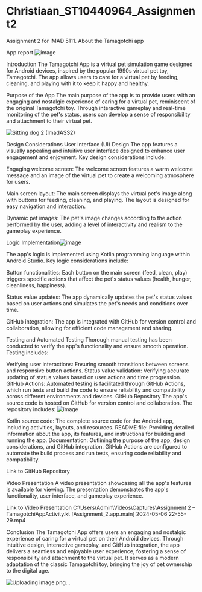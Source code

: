 # Christiaan_ST10440964_Assignment2
Assignment 2 for IMAD 5111. About the Tamagotchi app

App report
![image](https://github.com/Christiaan-Lpt/Christiaan_ST10440964_Assignment2/assets/164025506/ab66fca1-74b9-4506-ab2b-4c4061bddac4)


Introduction
The Tamagotchi App is a virtual pet simulation game designed for Android devices, inspired by the popular 1990s virtual pet toy, Tamagotchi. The app allows users to care for a virtual pet by feeding, cleaning, and playing with it to keep it happy and healthy.

Purpose of the App
The main purpose of the app is to provide users with an engaging and nostalgic experience of caring for a virtual pet, reminiscent of the original Tamagotchi toy. Through interactive gameplay and real-time monitoring of the pet's status, users can develop a sense of responsibility and attachment to their virtual pet.

![Sitting dog 2 (ImadASS2)](https://github.com/Christiaan-Lpt/Christiaan_ST10440964_Assignment2/assets/164025506/c7804e68-6d95-44d6-9f7f-e7e4f0ceb0e5)


Design Considerations
User Interface (UI) Design
The app features a visually appealing and intuitive user interface designed to enhance user engagement and enjoyment. Key design considerations include:

Engaging welcome screen: The welcome screen features a warm welcome message and an image of the virtual pet to create a welcoming atmosphere for users.

Main screen layout: The main screen displays the virtual pet's image along with buttons for feeding, cleaning, and playing. The layout is designed for easy navigation and interaction.

Dynamic pet images: The pet's image changes according to the action performed by the user, adding a level of interactivity and realism to the gameplay experience.

Logic Implementation![image](https://github.com/Christiaan-Lpt/Christiaan_ST10440964_Assignment2/assets/164025506/fefdf2cc-fc60-4a28-b77f-ebc31e0ddeb6)

The app's logic is implemented using Kotlin programming language within Android Studio. Key logic considerations include:

Button functionalities: Each button on the main screen (feed, clean, play) triggers specific actions that affect the pet's status values (health, hunger, cleanliness, happiness).

Status value updates: The app dynamically updates the pet's status values based on user actions and simulates the pet's needs and conditions over time.

GitHub integration: The app is integrated with GitHub for version control and collaboration, allowing for efficient code management and sharing.

Testing and Automated Testing
Thorough manual testing has been conducted to verify the app's functionality and ensure smooth operation. Testing includes:

Verifying user interactions: Ensuring smooth transitions between screens and responsive button actions.
Status value validation: Verifying accurate updating of status values based on user actions and time progression.
GitHub Actions: Automated testing is facilitated through GitHub Actions, which run tests and build the code to ensure reliability and compatibility across different environments and devices.
GitHub Repository
The app's source code is hosted on GitHub for version control and collaboration. The repository includes:
![image](https://github.com/Christiaan-Lpt/Christiaan_ST10440964_Assignment2/assets/164025506/5a907552-34e7-470f-b1bb-10b88c82b400)

Kotlin source code: The complete source code for the Android app, including activities, layouts, and resources.
README file: Providing detailed information about the app, its features, and instructions for building and running the app.
Documentation: Outlining the purpose of the app, design considerations, and GitHub integration.
GitHub Actions are configured to automate the build process and run tests, ensuring code reliability and compatibility.

Link to GitHub Repository

Video Presentation
A video presentation showcasing all the app's features is available for viewing. The presentation demonstrates the app's functionality, user interface, and gameplay experience.

Link to Video Presentation
C:\Users\Admin\Videos\Captures\Assignment 2 – TamagotchiAppActivity.kt [Assignment_2.app.main] 2024-05-06 22-55-29.mp4

Conclusion
The Tamagotchi App offers users an engaging and nostalgic experience of caring for a virtual pet on their Android devices. Through intuitive design, interactive gameplay, and GitHub integration, the app delivers a seamless and enjoyable user experience, fostering a sense of responsibility and attachment to the virtual pet. It serves as a modern adaptation of the classic Tamagotchi toy, bringing the joy of pet ownership to the digital age.

![Uploading image.png…]()
